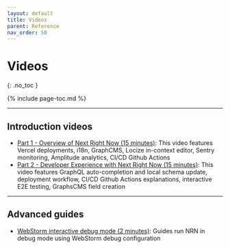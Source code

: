 ```yaml
---
layout: default
title: Videos
parent: Reference
nav_order: 50
---
```


# Videos
{: .no_toc }

{% include page-toc.md %}

---

## Introduction videos

- [Part 1 - Overview of Next Right Now (15 minutes)](http://youtu.be/kltkFwnFL-k?hd=1): This video features Vercel deployments, i18n, GraphCMS, Locize in-context editor, Sentry monitoring, Amplitude analytics, CI/CD Github Actions
- [Part 2 - Developer Experience with Next Right Now (15 minutes)](http://youtu.be/fGlgIEeUqFg?hd=1): This video features GraphQL auto-completion and local schema update, deployment workflow, CI/CD Github Actions explanations, interactive E2E testing, GraphsCMS field creation

---

## Advanced guides

- [WebStorm interactive debug mode (2 minutes)](http://youtu.be/3vbkiRAT4e8?hd=1): Guides run NRN in debug mode using WebStorm debug configuration
